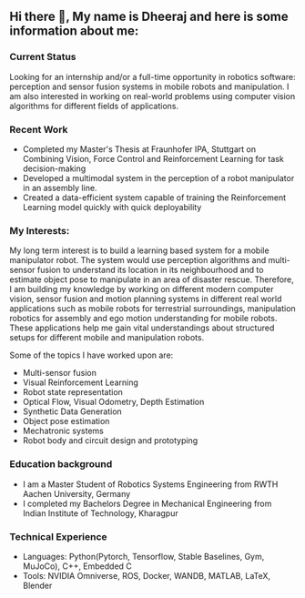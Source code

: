 ## Hi there 👋, My name is Dheeraj and here is some information about me:

### Current Status
Looking for an internship and/or a full-time opportunity in robotics software: perception and sensor fusion systems in mobile robots and manipulation. I am also interested in working on real-world problems using computer vision algorithms for different fields of applications.

### Recent Work
- Completed my Master's Thesis at Fraunhofer IPA, Stuttgart on Combining Vision, Force Control and Reinforcement Learning for task decision-making 
- Developed a multimodal system in the perception of a robot manipulator in an assembly line.
- Created a data-efficient system capable of training the Reinforcement Learning model quickly with quick deployability

### My Interests:
My long term interest is to build a learning based system for a mobile manipulator robot. The system would use perception algorithms and multi-sensor fusion to understand its location in its neighbourhood and to estimate object pose to manipulate in an area of disaster rescue. Therefore, I am building my knowledge by working on different modern computer vision, sensor fusion and motion planning systems in different real world applications such as mobile robots for terrestrial surroundings, manipulation robotics for assembly and ego motion understanding for mobile robots. These applications help me gain vital understandings about structured setups for different mobile and manipulation robots.

Some of the topics I have worked upon are:
  - Multi-sensor fusion
  - Visual Reinforcement Learning
  - Robot state representation
  - Optical Flow, Visual Odometry, Depth Estimation
  - Synthetic Data Generation
  - Object pose estimation
  - Mechatronic systems
  - Robot body and circuit design and prototyping 

### Education background
- I am a Master Student of Robotics Systems Engineering from RWTH Aachen University, Germany
- I completed my Bachelors Degree in Mechanical Engineering from Indian Institute of Technology, Kharagpur

### Technical Experience
- Languages: Python(Pytorch, Tensorflow, Stable Baselines, Gym, MuJoCo), C++, Embedded C
- Tools: NVIDIA Omniverse, ROS, Docker, WANDB, MATLAB, LaTeX, Blender
